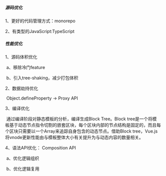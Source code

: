 ##### 源码优化

1、更好的代码管理方式：monorepo

2、有类型的JavaScript:TypeScript

##### 性能优化

1、源码体积优化

​	a、移除冷门feature

​	b、引入tree-shaking，减少打包体积

2、数据劫持优化

​	Object.defineProperty -> Proxy API

3、编译优化

​	通过编译阶段对静态模板的分析，编译生成Block Tree。Block tree是一个将模板基于动态节点指令切割的嵌套区块，每个区块内部的节点结构是固定的，而且每个区块只需要以一个Array来追踪自身包含的动态节点。借助Block tree，Vue.js将vnode更新性能由与模板整体大小有关提升为与动态内容的数量相关。

4、语法API优化： Composition API

​	a、优化逻辑组织

​	b、优化逻辑复用

